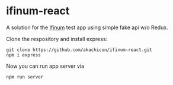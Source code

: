 # ifinum-react
A solution for the  [Ifinum](https://github.com/devjsru/react_test/blob/master/ifinum/task.md) test app using simple fake api w/o Redux.

Clone the respository and install express:
```
git clone https://github.com/akachicon/ifinum-react.git
npm i express
```
Now you can run app server via
```
npm run server
```
